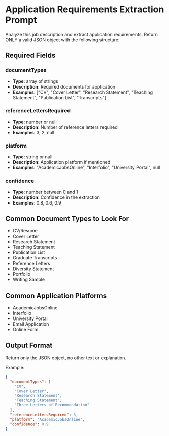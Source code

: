 # Application Requirements Extraction Prompt

Analyze this job description and extract application requirements. Return ONLY a valid JSON object with the following structure:

## Required Fields

### documentTypes

- **Type**: array of strings
- **Description**: Required documents for application
- **Examples**: ["CV", "Cover Letter", "Research Statement", "Teaching Statement", "Publication List", "Transcripts"]

### referenceLettersRequired

- **Type**: number or null
- **Description**: Number of reference letters required
- **Examples**: 3, 2, null

### platform

- **Type**: string or null
- **Description**: Application platform if mentioned
- **Examples**: "AcademicJobsOnline", "Interfolio", "University Portal", null

### confidence

- **Type**: number between 0 and 1
- **Description**: Confidence in the extraction
- **Examples**: 0.8, 0.6, 0.9

## Common Document Types to Look For

- CV/Resume
- Cover Letter
- Research Statement
- Teaching Statement
- Publication List
- Graduate Transcripts
- Reference Letters
- Diversity Statement
- Portfolio
- Writing Sample

## Common Application Platforms

- AcademicJobsOnline
- Interfolio
- University Portal
- Email Application
- Online Form

## Output Format

Return only the JSON object, no other text or explanation.

Example:

```json
{
  "documentTypes": [
    "CV",
    "Cover Letter",
    "Research Statement",
    "Teaching Statement",
    "Three Letters of Recommendation"
  ],
  "referenceLettersRequired": 3,
  "platform": "AcademicJobsOnline",
  "confidence": 0.9
}
```
